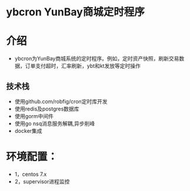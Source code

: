 # ybcron YunBay商城定时程序

# 介绍

* ybcron为YunBay商城系统的定时程序。例如，定时资产快照，刷新交易数据，订单支付超时，汇率刷新，ybt和kt发放等定时操作

## 技术栈

- 使用github.com/robfig/cron定时库开发
- 使用redis及postgres数据库
- 使用gorm中间件
- 使用go nsq消息服务解耦,异步削峰
- docker集成


# 环境配置：

* 1，centos 7.x
* 2，supervisor进程监控




